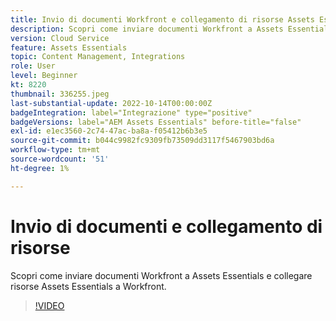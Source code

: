 ```yaml
---
title: Invio di documenti Workfront e collegamento di risorse Assets Essentials
description: Scopri come inviare documenti Workfront a Assets Essentials e collegare risorse Assets Essentials a Workfront.
version: Cloud Service
feature: Assets Essentials
topic: Content Management, Integrations
role: User
level: Beginner
kt: 8220
thumbnail: 336255.jpeg
last-substantial-update: 2022-10-14T00:00:00Z
badgeIntegration: label="Integrazione" type="positive"
badgeVersions: label="AEM Assets Essentials" before-title="false"
exl-id: e1ec3560-2c74-47ac-ba8a-f05412b6b3e5
source-git-commit: b044c9982fc9309fb73509dd3117f5467903bd6a
workflow-type: tm+mt
source-wordcount: '51'
ht-degree: 1%

---
```


# Invio di documenti e collegamento di risorse

Scopri come inviare documenti Workfront a Assets Essentials e collegare risorse Assets Essentials a Workfront.

>[!VIDEO](https://video.tv.adobe.com/v/336255?quality=12&learn=on)
